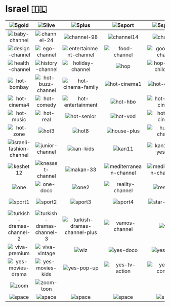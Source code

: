 # Israel 🇮🇱

| ![5gold] | ![5live] | ![5plus] | ![5sport] | ![5sport4k] | ![5stars] |
|:---:|:---:|:---:|:---:|:---:|:---:|
| ![baby-channel] | ![channel-24] | ![channel-98] | ![channel14] | ![channel9] | ![conversation-channel] |
| ![design-channel] | ![ego-channel] | ![entertainment-channel] | ![food-channel] | ![good-life-channel] | ![hala-tv] |
| ![health-channel] | ![history-channel] | ![holiday-channel] | ![hop] | ![hop-israeli-childhood] | ![hot-bollywood] |
| ![hot-bombay] | ![hot-buzz-channel] | ![hot-cinema-family] | ![hot-cinema1] | ![hot-cinema2] | ![hot-cinema3] |
| ![hot-cinema4] | ![hot-comedy] | ![hot-entertainment] | ![hot-hbo] | ![hot-israeli-cinema] | ![hot-lolly] |
| ![hot-music] | ![hot-real] | ![hot-senior] | ![hot-vod] | ![hot-vod-cinema] | ![hot-vod-young] |
| ![hot-zone] | ![hot3] | ![hot8] | ![house-plus] | ![humor-channel] | ![i24-news] |
| ![israeli-fashion-channel] | ![junior-channel] | ![kan-kids] | ![kan11] | ![kan11-4k-yes-live] | ![kan11-yes-live] |
| ![keshet12] | ![knesset-channel] | ![makan-33] | ![mediterranean-channel] | ![mediterranean-channel-2] | ![mediterranean-channel-plus] |
| ![one] | ![one-doco] | ![one2] | ![reality-channel] | ![reshet13] | ![shopping-channel] |
| ![sport1] | ![sport2] | ![sport3] | ![sport4] | ![star-channel] | ![travel-channel] |
| ![turkish-dramas-channel-2] | ![turkish-dramas-channel-3] | ![turkish-dramas-channel-plus] | ![vamos-channel] | ![viva] | ![viva-plus] |
| ![viva-premium] | ![viva-vintage] | ![wiz] | ![yes-doco] | ![yes-israel] | ![yes-movies-action] |
| ![yes-movies-drama] | ![yes-movies-kids] | ![yes-pop-up] | ![yes-tv-action] | ![yes-tv-comedy] | ![yes-tv-drama] |
| ![zoom] | ![zoom-toon] |  |  |  |  |
| ![space] | ![space] | ![space] | ![space] | ![space] | ![space] |

[5gold]:https://raw.githubusercontent.com/tv-logo/tv-logos/main/countries/israel/5gold-il.png
[5live]:https://raw.githubusercontent.com/tv-logo/tv-logos/main/countries/israel/5live-il.png
[5plus]:https://raw.githubusercontent.com/tv-logo/tv-logos/main/countries/israel/5plus-il.png
[5sport]:https://raw.githubusercontent.com/tv-logo/tv-logos/main/countries/israel/5sport-il.png
[5sport4k]:https://raw.githubusercontent.com/tv-logo/tv-logos/main/countries/israel/5sport4k-il.png
[5stars]:https://raw.githubusercontent.com/tv-logo/tv-logos/main/countries/israel/5stars-il.png
[baby-channel]:https://raw.githubusercontent.com/tv-logo/tv-logos/main/countries/israel/baby-channel-il.png
[channel-24]:https://raw.githubusercontent.com/tv-logo/tv-logos/main/countries/israel/channel-24-il.png
[channel-98]:https://raw.githubusercontent.com/tv-logo/tv-logos/main/countries/israel/channel-98-il.png
[channel14]:https://raw.githubusercontent.com/tv-logo/tv-logos/main/countries/israel/channel14-il.png
[channel9]:https://raw.githubusercontent.com/tv-logo/tv-logos/main/countries/israel/channel9-il.png
[conversation-channel]:https://raw.githubusercontent.com/tv-logo/tv-logos/main/countries/israel/conversation-channel-il.png
[design-channel]:https://raw.githubusercontent.com/tv-logo/tv-logos/main/countries/israel/design-channel-il.png
[ego-channel]:https://raw.githubusercontent.com/tv-logo/tv-logos/main/countries/israel/ego-channel-il.png
[entertainment-channel]:https://raw.githubusercontent.com/tv-logo/tv-logos/main/countries/israel/entertainment-channel-il.png
[food-channel]:https://raw.githubusercontent.com/tv-logo/tv-logos/main/countries/israel/food-channel-il.png
[good-life-channel]:https://raw.githubusercontent.com/tv-logo/tv-logos/main/countries/israel/good-life-channel-il.png
[hala-tv]:https://raw.githubusercontent.com/tv-logo/tv-logos/main/countries/israel/hala-tv-il.png
[health-channel]:https://raw.githubusercontent.com/tv-logo/tv-logos/main/countries/israel/health-channel-il.png
[history-channel]:https://raw.githubusercontent.com/tv-logo/tv-logos/main/countries/israel/history-channel-il.png
[holiday-channel]:https://raw.githubusercontent.com/tv-logo/tv-logos/main/countries/israel/holiday-channel-il.png
[hop]:https://raw.githubusercontent.com/tv-logo/tv-logos/main/countries/israel/hop-il.png
[hop-israeli-childhood]:https://raw.githubusercontent.com/tv-logo/tv-logos/main/countries/israel/hop-israeli-childhood-il.png
[hot-bollywood]:https://raw.githubusercontent.com/tv-logo/tv-logos/main/countries/israel/hot-bollywood-il.png
[hot-bombay]:https://raw.githubusercontent.com/tv-logo/tv-logos/main/countries/israel/hot-bombay-il.png
[hot-buzz-channel]:https://raw.githubusercontent.com/tv-logo/tv-logos/main/countries/israel/hot-buzz-channel-il.png
[hot-cinema-family]:https://raw.githubusercontent.com/tv-logo/tv-logos/main/countries/israel/hot-cinema-family-il.png
[hot-cinema1]:https://raw.githubusercontent.com/tv-logo/tv-logos/main/countries/israel/hot-cinema1-il.png
[hot-cinema2]:https://raw.githubusercontent.com/tv-logo/tv-logos/main/countries/israel/hot-cinema2-il.png
[hot-cinema3]:https://raw.githubusercontent.com/tv-logo/tv-logos/main/countries/israel/hot-cinema3-il.png
[hot-cinema4]:https://raw.githubusercontent.com/tv-logo/tv-logos/main/countries/israel/hot-cinema4-il.png
[hot-comedy]:https://raw.githubusercontent.com/tv-logo/tv-logos/main/countries/israel/hot-comedy-il.png
[hot-entertainment]:https://raw.githubusercontent.com/tv-logo/tv-logos/main/countries/israel/hot-entertainment-il.png
[hot-hbo]:https://raw.githubusercontent.com/tv-logo/tv-logos/main/countries/israel/hot-hbo-il.png
[hot-israeli-cinema]:https://raw.githubusercontent.com/tv-logo/tv-logos/main/countries/israel/hot-israeli-cinema-il.png
[hot-lolly]:https://raw.githubusercontent.com/tv-logo/tv-logos/main/countries/israel/hot-lolly-il.png
[hot-music]:https://raw.githubusercontent.com/tv-logo/tv-logos/main/countries/israel/hot-music-il.png
[hot-real]:https://raw.githubusercontent.com/tv-logo/tv-logos/main/countries/israel/hot-real-il.png
[hot-senior]:https://raw.githubusercontent.com/tv-logo/tv-logos/main/countries/israel/hot-senior-il.png
[hot-vod]:https://raw.githubusercontent.com/tv-logo/tv-logos/main/countries/israel/hot-vod-il.png
[hot-vod-cinema]:https://raw.githubusercontent.com/tv-logo/tv-logos/main/countries/israel/hot-vod-cinema-il.png
[hot-vod-young]:https://raw.githubusercontent.com/tv-logo/tv-logos/main/countries/israel/hot-vod-young-il.png
[hot-zone]:https://raw.githubusercontent.com/tv-logo/tv-logos/main/countries/israel/hot-zone-il.png
[hot3]:https://raw.githubusercontent.com/tv-logo/tv-logos/main/countries/israel/hot3-il.png
[hot8]:https://raw.githubusercontent.com/tv-logo/tv-logos/main/countries/israel/hot8-il.png
[house-plus]:https://raw.githubusercontent.com/tv-logo/tv-logos/main/countries/israel/house-plus-il.png
[humor-channel]:https://raw.githubusercontent.com/tv-logo/tv-logos/main/countries/israel/humor-channel-il.png
[i24-news]:https://raw.githubusercontent.com/tv-logo/tv-logos/main/countries/israel/i24-news-il.png
[israeli-fashion-channel]:https://raw.githubusercontent.com/tv-logo/tv-logos/main/countries/israel/israeli-fashion-channel-il.png
[junior-channel]:https://raw.githubusercontent.com/tv-logo/tv-logos/main/countries/israel/junior-channel-il.png
[kan-kids]:https://raw.githubusercontent.com/tv-logo/tv-logos/main/countries/israel/kan-kids-il.png
[kan11]:https://raw.githubusercontent.com/tv-logo/tv-logos/main/countries/israel/kan11-il.png
[kan11-4k-yes-live]:https://raw.githubusercontent.com/tv-logo/tv-logos/main/countries/israel/kan11-4k-yes-live-il.png
[kan11-yes-live]:https://raw.githubusercontent.com/tv-logo/tv-logos/main/countries/israel/kan11-yes-live-il.png
[keshet12]:https://raw.githubusercontent.com/tv-logo/tv-logos/main/countries/israel/keshet12-il.png
[knesset-channel]:https://raw.githubusercontent.com/tv-logo/tv-logos/main/countries/israel/knesset-channel-il.png
[makan-33]:https://raw.githubusercontent.com/tv-logo/tv-logos/main/countries/israel/makan-33-il.png
[mediterranean-channel]:https://raw.githubusercontent.com/tv-logo/tv-logos/main/countries/israel/mediterranean-channel-il.png
[mediterranean-channel-2]:https://raw.githubusercontent.com/tv-logo/tv-logos/main/countries/israel/mediterranean-channel-2-il.png
[mediterranean-channel-plus]:https://raw.githubusercontent.com/tv-logo/tv-logos/main/countries/israel/mediterranean-channel-plus-il.png
[one]:https://raw.githubusercontent.com/tv-logo/tv-logos/main/countries/israel/one-il.png
[one-doco]:https://raw.githubusercontent.com/tv-logo/tv-logos/main/countries/israel/one-doco-il.png
[one2]:https://raw.githubusercontent.com/tv-logo/tv-logos/main/countries/israel/one2-il.png
[reality-channel]:https://raw.githubusercontent.com/tv-logo/tv-logos/main/countries/israel/reality-channel-il.png
[reshet13]:https://raw.githubusercontent.com/tv-logo/tv-logos/main/countries/israel/reshet13-il.png
[shopping-channel]:https://raw.githubusercontent.com/tv-logo/tv-logos/main/countries/israel/shopping-channel-il.png
[sport1]:https://raw.githubusercontent.com/tv-logo/tv-logos/main/countries/israel/sport1-il.png
[sport2]:https://raw.githubusercontent.com/tv-logo/tv-logos/main/countries/israel/sport2-il.png
[sport3]:https://raw.githubusercontent.com/tv-logo/tv-logos/main/countries/israel/sport3-il.png
[sport4]:https://raw.githubusercontent.com/tv-logo/tv-logos/main/countries/israel/sport4-il.png
[star-channel]:https://raw.githubusercontent.com/tv-logo/tv-logos/main/countries/israel/star-channel-il.png
[travel-channel]:https://raw.githubusercontent.com/tv-logo/tv-logos/main/countries/israel/travel-channel-il.png
[turkish-dramas-channel-2]:https://raw.githubusercontent.com/tv-logo/tv-logos/main/countries/israel/turkish-dramas-channel-2-il.png
[turkish-dramas-channel-3]:https://raw.githubusercontent.com/tv-logo/tv-logos/main/countries/israel/turkish-dramas-channel-3-il.png
[turkish-dramas-channel-plus]:https://raw.githubusercontent.com/tv-logo/tv-logos/main/countries/israel/turkish-dramas-channel-plus-il.png
[vamos-channel]:https://raw.githubusercontent.com/tv-logo/tv-logos/main/countries/israel/vamos-channel-il.png
[viva]:https://raw.githubusercontent.com/tv-logo/tv-logos/main/countries/israel/viva-il.png
[viva-plus]:https://raw.githubusercontent.com/tv-logo/tv-logos/main/countries/israel/viva-plus-il.png
[viva-premium]:https://raw.githubusercontent.com/tv-logo/tv-logos/main/countries/israel/viva-premium-il.png
[viva-vintage]:https://raw.githubusercontent.com/tv-logo/tv-logos/main/countries/israel/viva-vintage-il.png
[wiz]:https://raw.githubusercontent.com/tv-logo/tv-logos/main/countries/israel/wiz-il.png
[yes-doco]:https://raw.githubusercontent.com/tv-logo/tv-logos/main/countries/israel/yes-doco-il.png
[yes-israel]:https://raw.githubusercontent.com/tv-logo/tv-logos/main/countries/israel/yes-israel-il.png
[yes-movies-action]:https://raw.githubusercontent.com/tv-logo/tv-logos/main/countries/israel/yes-movies-action-il.png
[yes-movies-drama]:https://raw.githubusercontent.com/tv-logo/tv-logos/main/countries/israel/yes-movies-drama-il.png
[yes-movies-kids]:https://raw.githubusercontent.com/tv-logo/tv-logos/main/countries/israel/yes-movies-kids-il.png
[yes-pop-up]:https://raw.githubusercontent.com/tv-logo/tv-logos/main/countries/israel/yes-pop-up-il.png
[yes-tv-action]:https://raw.githubusercontent.com/tv-logo/tv-logos/main/countries/israel/yes-tv-action-il.png
[yes-tv-comedy]:https://raw.githubusercontent.com/tv-logo/tv-logos/main/countries/israel/yes-tv-comedy-il.png
[yes-tv-drama]:https://raw.githubusercontent.com/tv-logo/tv-logos/main/countries/israel/yes-tv-drama-il.png
[zoom]:https://raw.githubusercontent.com/tv-logo/tv-logos/main/countries/israel/zoom-il.png
[zoom-toon]:https://raw.githubusercontent.com/tv-logo/tv-logos/main/countries/israel/zoom-toon-il.png

[Space]:https://raw.githubusercontent.com/tv-logo/tv-logos/main/misc/space-1500.png "Space"
